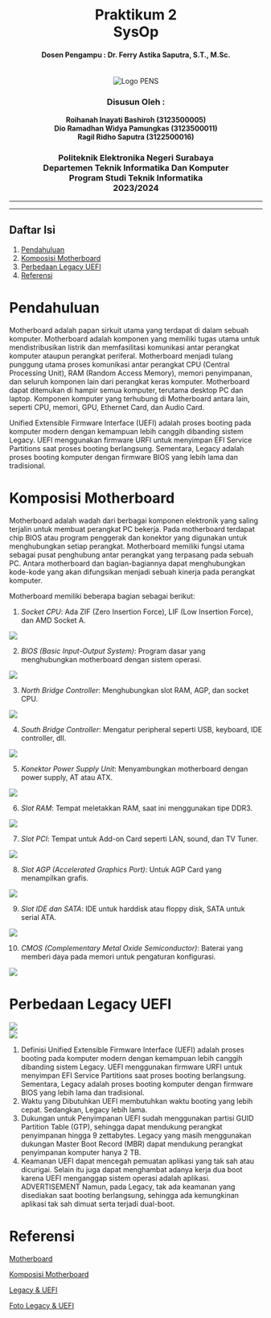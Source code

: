 <div align="center">
    <h1 style="text-align: center;font-weight: bold">Praktikum 2<br>SysOp</h1>
    <h4 style="text-align: center;">Dosen Pengampu : Dr. Ferry Astika Saputra, S.T., M.Sc.</h4>
</div>
<br />
<div align="center">
    <img src="Assets/Logo_PENS.png" alt="Logo PENS">
    <h3 style="text-align: center;">Disusun Oleh : </h3>
    <p style="text-align: center;">
        <strong>Roihanah Inayati Bashiroh (3123500005)</strong><br>
        <strong>Dio Ramadhan Widya Pamungkas (3123500011)</strong><br>
        <strong>Ragil Ridho Saputra (3122500016)</strong>
    </p>

<h3>Politeknik Elektronika Negeri Surabaya<br>Departemen Teknik
Informatika Dan Komputer<br>Program Studi Teknik Informatika<br>2023/2024</h3>
    <hr>
    <hr>
</div>

## Daftar Isi
1. [Pendahuluan](#Pendahuluan)
2. [Komposisi Motherboard](#Komposisi-Motherboard)
3. [Perbedaan Legacy UEFI](#Perbedaan-Legacy-UEFI)
4. [Referensi](#Referensi)

# Pendahuluan
Motherboard adalah papan sirkuit utama yang terdapat di dalam sebuah komputer. Motherboard adalah komponen yang memiliki tugas utama untuk mendistribusikan listrik dan memfasilitasi komunikasi antar perangkat komputer ataupun perangkat periferal. Motherboard menjadi tulang punggung utama proses komunikasi antar perangkat CPU (Central Processing Unit), RAM (Random Access Memory), memori penyimpanan, dan seluruh komponen lain dari perangkat keras komputer. Motherboard dapat ditemukan di hampir semua komputer, terutama desktop PC dan laptop. Komponen komputer yang terhubung di Motherboard antara lain, seperti CPU, memori, GPU, Ethernet Card, dan Audio Card.

Unified Extensible Firmware Interface (UEFI) adalah proses booting pada komputer modern dengan kemampuan lebih canggih dibanding sistem Legacy. UEFI menggunakan firmware URFI untuk menyimpan EFI Service Partitions saat proses booting berlangsung. 
Sementara, Legacy adalah proses booting komputer dengan firmware BIOS yang lebih lama dan tradisional. 

# Komposisi Motherboard
Motherboard adalah wadah dari berbagai komponen elektronik yang saling terjalin untuk membuat perangkat PC bekerja. Pada motherboard terdapat chip BIOS atau program penggerak dan konektor yang digunakan untuk menghubungkan setiap perangkat. Motherboard memiliki fungsi utama sebagai pusat penghubung antar perangkat yang terpasang pada sebuah PC. Antara motherboard dan bagian-bagiannya dapat menghubungkan kode-kode yang akan difungsikan menjadi sebuah kinerja pada perangkat komputer.

Motherboard memiliki beberapa bagian sebagai berikut:
1. *Socket CPU*: Ada ZIF (Zero Insertion Force), LIF (Low Insertion Force), dan AMD Socket A.
<img src="Assets/socket CPU.jpeg">

2. *BIOS (Basic Input-Output System)*: Program dasar yang menghubungkan motherboard dengan sistem operasi.
<img src="Assets/BIOS.jpg">

3. *North Bridge Controller*: Menghubungkan slot RAM, AGP, dan socket CPU.
<img src="Assets/nourth south.PNG">

4. *South Bridge Controller*: Mengatur peripheral seperti USB, keyboard, IDE controller, dll.
<img src="Assets/nourth south.PNG">

5. *Konektor Power Supply Unit*: Menyambungkan motherboard dengan power supply, AT atau ATX.
<img src="Assets/konektor powersupply.jpeg">

6. *Slot RAM*: Tempat meletakkan RAM, saat ini menggunakan tipe DDR3.
<img src="Assets/slot RAM.jpeg">

7. *Slot PCI*: Tempat untuk Add-on Card seperti LAN, sound, dan TV Tuner.
<img src="Assets/slot PCI.jpeg">

8. *Slot AGP (Accelerated Graphics Port)*: Untuk AGP Card yang menampilkan grafis.
<img src="Assets/slot AGP.jpeg">

9. *Slot IDE dan SATA*: IDE untuk harddisk atau floppy disk, SATA untuk serial ATA.
<img src="Assets/IDE SATA.jpeg">

10. *CMOS (Complementary Metal Oxide Semiconductor)*: Baterai yang memberi daya pada memori untuk pengaturan
konfigurasi.
<img src="Assets/CMOS.jpeg">

# Perbedaan Legacy UEFI

<img src="Assets/UEFI-vs-Legacy.png"><br>
<img src="Assets/uefi-dan-legacy-drawio.png">

1. Definisi
Unified Extensible Firmware Interface (UEFI) adalah proses booting pada komputer modern dengan kemampuan lebih canggih
dibanding sistem Legacy. UEFI menggunakan firmware URFI untuk menyimpan EFI Service Partitions saat proses booting
berlangsung.
Sementara, Legacy adalah proses booting komputer dengan firmware BIOS yang lebih lama dan tradisional.
2. Waktu yang Dibutuhkan
UEFI membutuhkan waktu booting yang lebih cepat. Sedangkan, Legacy lebih lama.
3. Dukungan untuk Penyimpanan
UEFI sudah menggunakan partisi GUID Partition Table (GTP), sehingga dapat mendukung perangkat penyimpanan hingga 9
zettabytes.
Legacy yang masih menggunakan dukungan Master Boot Record (MBR) dapat mendukung perangkat penyimpanan komputer hanya 2
TB.
4. Keamanan
UEFI dapat mencegah pemuatan aplikasi yang tak sah atau dicurigai. Selain itu juga dapat menghambat adanya kerja dua
boot karena UEFI menganggap sistem operasi adalah aplikasi.
ADVERTISEMENT
Namun, pada Legacy, tak ada keamanan yang disediakan saat booting berlangsung, sehingga ada kemungkinan aplikasi tak sah
dimuat serta terjadi dual-boot.

# Referensi
[Motherboard](https://tekno.kompas.com/read/2023/11/12/17150087/pengertian-motherboard-lengkap-dengan-fungsi-komponen-cara-kerja-dan-jenisnya?page=all#google_vignette)

[Komposisi Motherboard](https://www.baktikominfo.id/id/informasi/pengetahuan/fungsi_motherboard_beserta_bagian-bagiannya_untuk_memaksimalkan_kinerja_komputer-751)
  
[Legacy & UEFI](https://kumparan.com/how-to-tekno/perbedaan-uefi-dan-legacy-simak-penjelasannya-di-sini-20b8sBrgRs4/3)
  
[Foto Legacy & UEFI](https://qwords.com/blog/apa-itu-uefi-dan-legacy/)

